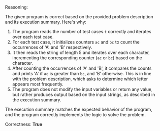 Reasoning:

The given program is correct based on the provided problem description and its execution summary. Here's why:

1. The program reads the number of test cases `t` correctly and iterates over each test case.
2. For each test case, it initializes counters `ac` and `bc` to count the occurrences of 'A' and 'B' respectively.
3. It then reads the string of length 5 and iterates over each character, incrementing the corresponding counter (`ac` or `bc`) based on the character.
4. After counting the occurrences of 'A' and 'B', it compares the counts and prints 'A' if `ac` is greater than `bc`, and 'B' otherwise. This is in line with the problem description, which asks to determine which letter appears most frequently.
5. The program does not modify the input variables or return any value, but rather produces output based on the input strings, as described in the execution summary.

The execution summary matches the expected behavior of the program, and the program correctly implements the logic to solve the problem.

Correctness: **True**